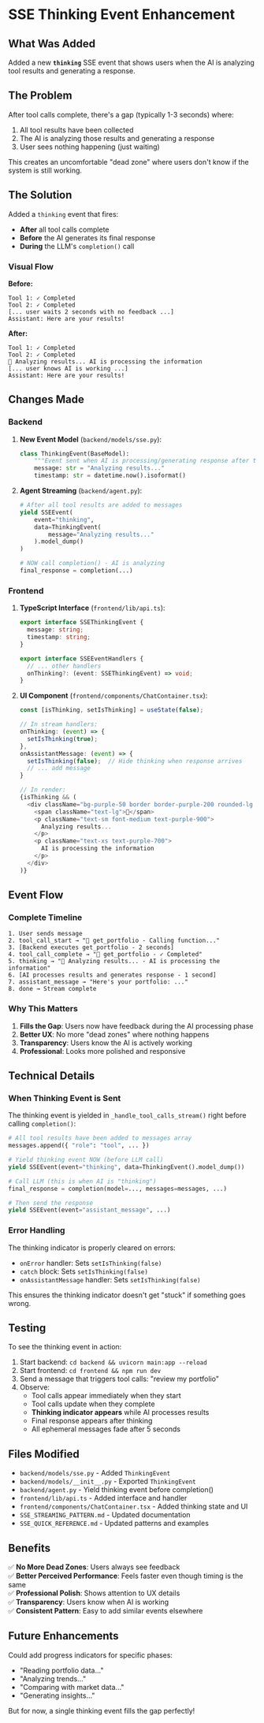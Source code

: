 # SSE Thinking Event Enhancement

## What Was Added

Added a new **`thinking`** SSE event that shows users when the AI is analyzing tool results and generating a response.

## The Problem

After tool calls complete, there's a gap (typically 1-3 seconds) where:
1. All tool results have been collected
2. The AI is analyzing those results and generating a response
3. User sees nothing happening (just waiting)

This creates an uncomfortable "dead zone" where users don't know if the system is still working.

## The Solution

Added a `thinking` event that fires:
- **After** all tool calls complete
- **Before** the AI generates its final response
- **During** the LLM's `completion()` call

### Visual Flow

**Before:**
```
Tool 1: ✓ Completed
Tool 2: ✓ Completed
[... user waits 2 seconds with no feedback ...]
Assistant: Here are your results!
```

**After:**
```
Tool 1: ✓ Completed
Tool 2: ✓ Completed
🤔 Analyzing results... AI is processing the information
[... user knows AI is working ...]
Assistant: Here are your results!
```

## Changes Made

### Backend

1. **New Event Model** (`backend/models/sse.py`):
   ```python
   class ThinkingEvent(BaseModel):
       """Event sent when AI is processing/generating response after tool calls"""
       message: str = "Analyzing results..."
       timestamp: str = datetime.now().isoformat()
   ```

2. **Agent Streaming** (`backend/agent.py`):
   ```python
   # After all tool results are added to messages
   yield SSEEvent(
       event="thinking",
       data=ThinkingEvent(
           message="Analyzing results..."
       ).model_dump()
   )
   
   # NOW call completion() - AI is analyzing
   final_response = completion(...)
   ```

### Frontend

1. **TypeScript Interface** (`frontend/lib/api.ts`):
   ```typescript
   export interface SSEThinkingEvent {
     message: string;
     timestamp: string;
   }
   
   export interface SSEEventHandlers {
     // ... other handlers
     onThinking?: (event: SSEThinkingEvent) => void;
   }
   ```

2. **UI Component** (`frontend/components/ChatContainer.tsx`):
   ```typescript
   const [isThinking, setIsThinking] = useState(false);
   
   // In stream handlers:
   onThinking: (event) => {
     setIsThinking(true);
   },
   onAssistantMessage: (event) => {
     setIsThinking(false);  // Hide thinking when response arrives
     // ... add message
   }
   
   // In render:
   {isThinking && (
     <div className="bg-purple-50 border border-purple-200 rounded-lg px-4 py-2">
       <span className="text-lg">🤔</span>
       <p className="text-sm font-medium text-purple-900">
         Analyzing results...
       </p>
       <p className="text-xs text-purple-700">
         AI is processing the information
       </p>
     </div>
   )}
   ```

## Event Flow

### Complete Timeline

```
1. User sends message
2. tool_call_start → "🔧 get_portfolio - Calling function..."
3. [Backend executes get_portfolio - 2 seconds]
4. tool_call_complete → "🔧 get_portfolio - ✓ Completed"
5. thinking → "🤔 Analyzing results... - AI is processing the information"
6. [AI processes results and generates response - 1 second]
7. assistant_message → "Here's your portfolio: ..."
8. done → Stream complete
```

### Why This Matters

1. **Fills the Gap**: Users now have feedback during the AI processing phase
2. **Better UX**: No more "dead zones" where nothing happens
3. **Transparency**: Users know the AI is actively working
4. **Professional**: Looks more polished and responsive

## Technical Details

### When Thinking Event is Sent

The thinking event is yielded in `_handle_tool_calls_stream()` right before calling `completion()`:

```python
# All tool results have been added to messages array
messages.append({ "role": "tool", ... })

# Yield thinking event NOW (before LLM call)
yield SSEEvent(event="thinking", data=ThinkingEvent().model_dump())

# Call LLM (this is when AI is "thinking")
final_response = completion(model=..., messages=messages, ...)

# Then send the response
yield SSEEvent(event="assistant_message", ...)
```

### Error Handling

The thinking indicator is properly cleared on errors:
- `onError` handler: Sets `setIsThinking(false)`
- `catch` block: Sets `setIsThinking(false)`
- `onAssistantMessage` handler: Sets `setIsThinking(false)`

This ensures the thinking indicator doesn't get "stuck" if something goes wrong.

## Testing

To see the thinking event in action:

1. Start backend: `cd backend && uvicorn main:app --reload`
2. Start frontend: `cd frontend && npm run dev`
3. Send a message that triggers tool calls: "review my portfolio"
4. Observe:
   - Tool calls appear immediately when they start
   - Tool calls update when they complete
   - **Thinking indicator appears** while AI processes results
   - Final response appears after thinking
   - All ephemeral messages fade after 5 seconds

## Files Modified

- `backend/models/sse.py` - Added `ThinkingEvent`
- `backend/models/__init__.py` - Exported `ThinkingEvent`
- `backend/agent.py` - Yield thinking event before completion()
- `frontend/lib/api.ts` - Added interface and handler
- `frontend/components/ChatContainer.tsx` - Added thinking state and UI
- `SSE_STREAMING_PATTERN.md` - Updated documentation
- `SSE_QUICK_REFERENCE.md` - Updated patterns and examples

## Benefits

✅ **No More Dead Zones**: Users always see feedback  
✅ **Better Perceived Performance**: Feels faster even though timing is the same  
✅ **Professional Polish**: Shows attention to UX details  
✅ **Transparency**: Users know when AI is working  
✅ **Consistent Pattern**: Easy to add similar events elsewhere  

## Future Enhancements

Could add progress indicators for specific phases:
- "Reading portfolio data..."
- "Analyzing trends..."
- "Comparing with market data..."
- "Generating insights..."

But for now, a single thinking event fills the gap perfectly!

